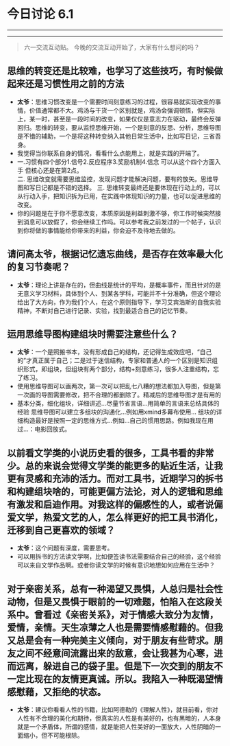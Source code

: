 # 今日讨论 6.1
---
<!-- toc -->
---

>六一交流互动贴。
今晚的交流互动开始了，大家有什么想问的吗？

## 思维的转变还是比较难，也学习了这些技巧，有时候做起来还是习惯性用之前的方法
 - **太爷**：思维习惯改变是一个需要时间刻意练习的过程，很容易就实现改变的事情，价值通常都不大。鸡汤与干货一个区别就是，鸡汤会强调顿悟，但实际上，某一时，甚至是一段时间的改变，如果仅仅是意志力在驱动，最终会反弹回归。思维的转变，要从监控思维开始，一个是刻意的反思、分析，思维导图是不错的辅助，一个是将这种转变纳入其他日常生活中，比如写日记，三省吾身。
 - 我觉得当你联系自身的情况，看看什么点能用上，就是实践的开端了。
 - 一.习惯有四个部分1.信号2.反应程序3.奖励机制4.信念 可以从这个四个方面入手 但核心还是在第2点。  
 二. 思维改变就需要思维监控，发现问题才能解决问题，要有的放矢。思维导图和写日记都是不错的选择。
三. 思维转变最终还是要体现在行动上的，可以从行动入手，把知识拆为已用，在实践中体现知识的力量，也可以促进思维的改变。
 - 你的问题是在于你不愿意改变，本质原因是利益刺激不够，你工作时候突然接到消息可以放假了，你会继续工作吗。可以参考我之前发过的一个帖子，认识到你将做的事情能给你带来的利益，你会迫不及待地去做的。
 
## 请问高太爷，根据记忆遗忘曲线，是否存在效率最大化的复习节奏呢？
 - **太爷**：理论上讲是存在的，但曲线是统计的平均，是概率事件，而且针对的是无意义学习材料，具体到个人、到某各学科，可能并不十分准确，但这个理论给出了大方向，作为我们个人，在这个原则指导下，学习艾宾浩斯的自我实验精神，不断对自己进行记录、实验，找到最适合自己的记忆节奏。

## 运用思维导图构建组块时需要注意些什么？
- **太爷**：一个是照搬书本，没有形成自己的结构，还记得生成效应吧，“自己的”才真正属于自己；二是过于迷信结构，专家和普通人的一个区别是知识组织形式，即组块，但组块有两个部分，结构+刻意练习，很多人注重结构，忘了练习。
- 使用思维导图可以画两次，第一次可以把乱七八糟的想法都加入导图，但是第一次画的导图需要修改，把不合理的都删除了。精减后的思维导图才是有用的
- 基本分类，细化组块，详细讲述...尽量节省言语...用简单的言语来总结具体的经验
思维导图可以建立多组块的沟通化...例如用xmind多幕布使用...
组块的详细构造最好是按照一定的思维方式...例如...自己的惯用思路。例如我现在用过...：电影回放式。

## 以前看文学类的小说历史看的很多，工具书看的非常少。总的来说会觉得文学类的能更多的贴近生活，让我更有灵感和充沛的活力。而对工具书，近期学习的拆书和构建组块啥的，可能更偏方法论，对人的逻辑和思维有激发和启迪作用。对我这样的偏感性的人，或者说偏爱文学，热爱文艺的人，怎么样更好的把工具书消化，迁移到自己更喜欢的领域？
- **太爷**：这个问题有深度，需要思考。
- 可以用拆书的方法读文学啊，比如便签读书法需要结合自己的经验，这个经验可以来自文学作品啊。或者你读文学的时候有意识地想如何应用在生活中？

## 对于亲密关系，总有一种渴望又畏惧，人总归是社会性动物，但是又畏惧于眼前的一切难题，怕陷入在这段关系中。曾看过《亲密关系》，对于情感大致分为友情，爱情，亲情。天生凉薄之人也是需要情感慰藉的。但我又总是会有一种完美主义倾向，对于朋友有些苛求。朋友之间不经意间流露出来的敌意，会让我甚为心寒，进而远离，躲进自己的袋子里。但是下一次交到的朋友不一定比现在的友情更真诚。所以。我陷入一种既渴望情感慰藉，又拒绝的状态。
- **太爷**：建议你看看人性的书籍，比如阿德勒的《理解人性》，就目前看，你对人性有不合理的美化和期待，但真实的人性是有美好的，也有黑暗的，人本身就是一个矛盾体，所谓的感情，就是能把人性美好的一面放大，人性阴暗的一面缩小，但不可能根除。